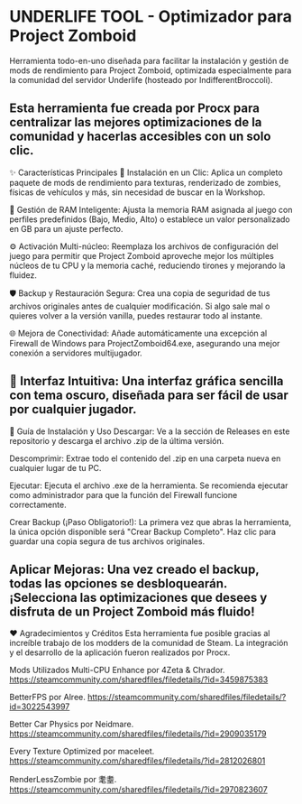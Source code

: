 # UNDERLIFE TOOL - Optimizador para Project Zomboid
Herramienta todo-en-uno diseñada para facilitar la instalación y gestión de mods de rendimiento para Project Zomboid, optimizada especialmente para la comunidad del servidor Underlife (hosteado por IndifferentBroccoli).

Esta herramienta fue creada por Procx para centralizar las mejores optimizaciones de la comunidad y hacerlas accesibles con un solo clic.
--------------------------------------------------------------------------------------------------------------------------------------------------------------------------------------------------------------------
✨ Características Principales
🚀 Instalación en un Clic: Aplica un completo paquete de mods de rendimiento para texturas, renderizado de zombies, físicas de vehículos y más, sin necesidad de buscar en la Workshop.

🧠 Gestión de RAM Inteligente: Ajusta la memoria RAM asignada al juego con perfiles predefinidos (Bajo, Medio, Alto) o establece un valor personalizado en GB para un ajuste perfecto.

⚙️ Activación Multi-núcleo: Reemplaza los archivos de configuración del juego para permitir que Project Zomboid aproveche mejor los múltiples núcleos de tu CPU y la memoria caché, reduciendo tirones y mejorando la fluidez.

🛡️ Backup y Restauración Segura: Crea una copia de seguridad de tus archivos originales antes de cualquier modificación. Si algo sale mal o quieres volver a la versión vanilla, puedes restaurar todo al instante.

🌐 Mejora de Conectividad: Añade automáticamente una excepción al Firewall de Windows para ProjectZomboid64.exe, asegurando una mejor conexión a servidores multijugador.

🎨 Interfaz Intuitiva: Una interfaz gráfica sencilla con tema oscuro, diseñada para ser fácil de usar por cualquier jugador.
--------------------------------------------------------------------------------------------------------------------------------------------------------------------------------------------------------------------
📖 Guía de Instalación y Uso
Descargar: Ve a la sección de Releases en este repositorio y descarga el archivo .zip de la última versión.

Descomprimir: Extrae todo el contenido del .zip en una carpeta nueva en cualquier lugar de tu PC.

Ejecutar: Ejecuta el archivo .exe de la herramienta. Se recomienda ejecutar como administrador para que la función del Firewall funcione correctamente.

Crear Backup (¡Paso Obligatorio!): La primera vez que abras la herramienta, la única opción disponible será "Crear Backup Completo". Haz clic para guardar una copia segura de tus archivos originales.

Aplicar Mejoras: Una vez creado el backup, todas las opciones se desbloquearán. ¡Selecciona las optimizaciones que desees y disfruta de un Project Zomboid más fluido!
--------------------------------------------------------------------------------------------------------------------------------------------------------------------------------------------------------------------
❤️ Agradecimientos y Créditos
Esta herramienta fue posible gracias al increíble trabajo de los modders de la comunidad de Steam. La integración y el desarrollo de la aplicación fueron realizados por Procx.

Mods Utilizados
Multi-CPU Enhance por 4Zeta & Chrador. https://steamcommunity.com/sharedfiles/filedetails/?id=3459875383

BetterFPS por Alree. https://steamcommunity.com/sharedfiles/filedetails/?id=3022543997

Better Car Physics por Neidmare. https://steamcommunity.com/sharedfiles/filedetails/?id=2909035179

Every Texture Optimized por maceleet. https://steamcommunity.com/sharedfiles/filedetails/?id=2812026801

RenderLessZombie por 耄耋. https://steamcommunity.com/sharedfiles/filedetails/?id=2970823607

